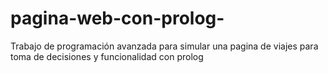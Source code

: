 # pagina-web-con-prolog-
Trabajo de programación avanzada para simular una pagina de viajes  para toma de decisiones y funcionalidad con prolog 
